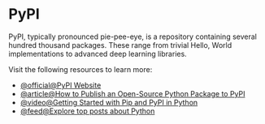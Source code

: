# PyPI

PyPI, typically pronounced pie-pee-eye, is a repository containing several hundred thousand packages. These range from trivial Hello, World implementations to advanced deep learning libraries.

Visit the following resources to learn more:

- [@official@PyPI Website](https://pypi.org/)
- [@article@How to Publish an Open-Source Python Package to PyPI](https://realpython.com/pypi-publish-python-package/)
- [@video@Getting Started with Pip and PyPI in Python](https://www.youtube.com/watch?v=bPSfNKvhooA)
- [@feed@Explore top posts about Python](https://app.daily.dev/tags/python?ref=roadmapsh)
